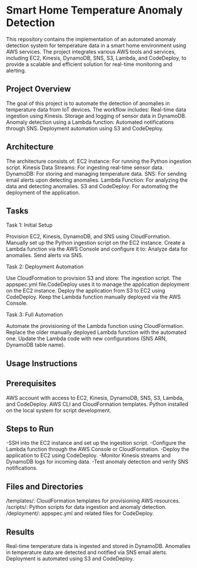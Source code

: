 # Smart Home Temperature Anomaly Detection

This repository contains the implementation of an automated anomaly detection system for temperature data in a smart home environment using AWS services. The project integrates various AWS tools and services, including EC2, Kinesis, DynamoDB, SNS, S3, Lambda, and CodeDeploy, to provide a scalable and efficient solution for real-time monitoring and alerting.

## Project Overview

The goal of this project is to automate the detection of anomalies in temperature data from IoT devices. The workflow includes:
Real-time data ingestion using Kinesis.
Storage and logging of sensor data in DynamoDB.
Anomaly detection using a Lambda function.
Automated notifications through SNS.
Deployment automation using S3 and CodeDeploy.

## Architecture

The architecture consists of:
EC2 Instance: For running the Python ingestion script.
Kinesis Data Streams: For ingesting real-time sensor data.
DynamoDB: For storing and managing temperature data.
SNS: For sending email alerts upon detecting anomalies.
Lambda Function: For analyzing the data and detecting anomalies.
S3 and CodeDeploy: For automating the deployment of the application.

## Tasks

Task 1: Initial Setup

Provision EC2, Kinesis, DynamoDB, and SNS using CloudFormation.
Manually set up the Python ingestion script on the EC2 instance.
Create a Lambda function via the AWS Console and configure it to:
Analyze data for anomalies.
Send alerts via SNS.

Task 2: Deployment Automation

Use CloudFormation to provision S3 and store:
The ingestion script.
The appspec.yml file.CodeDeploy uses it to manage the application deployment on the EC2 instance.
Deploy the application from S3 to EC2 using CodeDeploy.
Keep the Lambda function manually deployed via the AWS Console.

Task 3: Full Automation

Automate the provisioning of the Lambda function using CloudFormation.
Replace the older manually deployed Lambda function with the automated one.
Update the Lambda code with new configurations (SNS ARN, DynamoDB table name).

## Usage Instructions

## Prerequisites

AWS account with access to EC2, Kinesis, DynamoDB, SNS, S3, Lambda, and CodeDeploy.
AWS CLI and CloudFormation templates.
Python installed on the local system for script development.

## Steps to Run

-SSH into the EC2 instance and set up the ingestion script.
-Configure the Lambda function through the AWS Console or CloudFormation.
-Deploy the application to EC2 using CodeDeploy.
-Monitor Kinesis streams and DynamoDB logs for incoming data.
-Test anomaly detection and verify SNS notifications.

## Files and Directories

/templates/: CloudFormation templates for provisioning AWS resources.
/scripts/: Python scripts for data ingestion and anomaly detection.
/deployment/: appspec.yml and related files for CodeDeploy.

## Results

Real-time temperature data is ingested and stored in DynamoDB.
Anomalies in temperature data are detected and notified via SNS email alerts.
Deployment is automated using S3 and CodeDeploy.
